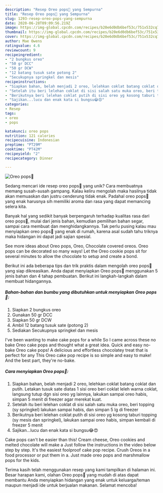 ```yaml
---
description: "Resep Oreo pops🍭 yang Sempurna"
title: "Resep Oreo pops🍭 yang Sempurna"
slug: 1293-resep-oreo-pops-yang-sempurna
date: 2020-06-28T09:09:56.219Z
image: https://img-global.cpcdn.com/recipes/b20e6d0db6bef53c/751x532cq70/oreo-pops🍭-foto-resep-utama.jpg
thumbnail: https://img-global.cpcdn.com/recipes/b20e6d0db6bef53c/751x532cq70/oreo-pops🍭-foto-resep-utama.jpg
cover: https://img-global.cpcdn.com/recipes/b20e6d0db6bef53c/751x532cq70/oreo-pops🍭-foto-resep-utama.jpg
author: Mae Owens
ratingvalue: 4.6
reviewcount: 9
recipeingredient:
- "2 bungkus oreo"
- "50 gr DCC"
- "50 gr DCW"
- "12 batang tusuk sate potong 2"
- "Secukupnya springkel dan mesis"
recipeinstructions:
- "Siapkan bahan, belah menjadi 2 oreo, lelehkan coklat batang coklat dan putih. Letakan tusuk sate diatas 1 sisi oreo beri coklat leleh warna coklat, langsung tutup dgn sisi oreo yg lainnya, lakukan sampai oreo habis, simpan 5 menit di freezer agar merekat kuat."
- "Setelah itu beri lelehan coklat di sisi salah satu muka oreo, beri topping (sy springkel) lakukan sampai habis, dan simpan 5 lg di freezer"
- "Berikutnya beri lelehan coklat putih di sisi oreo yg kosong taburi topping (sy mesis dan springkel), lakukan sampai oreo habis, simpan kembali di freezer 5 menit"
- "Sajikan...lucu dan enak kata si bungsu😂😍"
categories:
- Resep
tags:
- oreo
- pops

katakunci: oreo pops 
nutrition: 121 calories
recipecuisine: Indonesian
preptime: "PT29M"
cooktime: "PT42M"
recipeyield: "2"
recipecategory: Dinner

---
```



![Oreo pops🍭](https://img-global.cpcdn.com/recipes/b20e6d0db6bef53c/751x532cq70/oreo-pops🍭-foto-resep-utama.jpg)

Sedang mencari ide resep oreo pops🍭 yang unik? Cara membuatnya memang susah-susah gampang. Kalau keliru mengolah maka hasilnya tidak akan memuaskan dan justru cenderung tidak enak. Padahal oreo pops🍭 yang enak harusnya sih memiliki aroma dan rasa yang dapat memancing selera kita.

Banyak hal yang sedikit banyak berpengaruh terhadap kualitas rasa dari oreo pops🍭, mulai dari jenis bahan, kemudian pemilihan bahan segar, sampai cara membuat dan menghidangkannya. Tak perlu pusing kalau mau menyiapkan oreo pops🍭 yang enak di rumah, karena asal sudah tahu triknya maka hidangan ini dapat jadi sajian spesial.

See more ideas about Oreo pops, Oreo, Chocolate covered oreos. Oreo pops can be decorated so many ways! Let the Oreo cookie pops sit for several minutes to allow the chocolate to setup and create a bond.


Berikut ini ada beberapa tips dan trik praktis dalam mengolah oreo pops🍭 yang siap dikreasikan. Anda dapat menyiapkan Oreo pops🍭 menggunakan 5 jenis bahan dan 4 tahap pembuatan. Berikut ini langkah-langkah dalam membuat hidangannya.

<!--inarticleads1-->

##### Bahan-bahan dan bumbu yang dibutuhkan untuk menyiapkan Oreo pops🍭:

1. Siapkan 2 bungkus oreo
1. Gunakan 50 gr DCC
1. Siapkan 50 gr DCW
1. Ambil 12 batang tusuk sate (potong 2)
1. Sediakan Secukupnya springkel dan mesis


I&#39;ve been wanting to make cake pops for a while So I came across these no bake Oreo cake pops and thought what a great idea. Quick and easy no-bake Oreo cake pops! A delicious and effortless chocolatey treat that is perfect for any This Oreo cake pop recipe is so simple and easy to make! And the best part, they&#39;re no-bake. 

<!--inarticleads2-->

##### Cara menyiapkan Oreo pops🍭:

1. Siapkan bahan, belah menjadi 2 oreo, lelehkan coklat batang coklat dan putih. Letakan tusuk sate diatas 1 sisi oreo beri coklat leleh warna coklat, langsung tutup dgn sisi oreo yg lainnya, lakukan sampai oreo habis, simpan 5 menit di freezer agar merekat kuat.
1. Setelah itu beri lelehan coklat di sisi salah satu muka oreo, beri topping (sy springkel) lakukan sampai habis, dan simpan 5 lg di freezer
1. Berikutnya beri lelehan coklat putih di sisi oreo yg kosong taburi topping (sy mesis dan springkel), lakukan sampai oreo habis, simpan kembali di freezer 5 menit
1. Sajikan...lucu dan enak kata si bungsu😂😍


Cake pops can&#39;t be easier than this! Cream cheese, Oreo cookies and melted chocolate will make a Just follow the instructions in the video below step by step. It&#39;s the easiest foolproof cake pop recipe. Crush Oreos in a food processor or put them in a. Just made oreo pops and marshmallow pops for the kids. 

Terima kasih telah menggunakan resep yang kami tampilkan di halaman ini. Besar harapan kami, olahan Oreo pops🍭 yang mudah di atas dapat membantu Anda menyiapkan hidangan yang enak untuk keluarga/teman maupun menjadi ide untuk berjualan makanan. Selamat mencoba!
